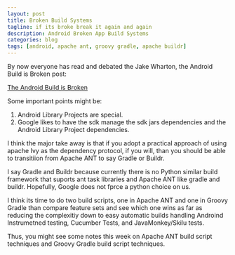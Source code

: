 ```yaml
---
layout: post
title: Broken Build Systems
tagline: if its broke break it again and again
description: Android Broken App Build Systems
categories: blog
tags: [android, apache ant, groovy gradle, apache buildr]
---
```


By now everyone has read and debated the Jake Wharton, the Android Build is Broken post:

[The Android Build is Broken](http://jakewharton.com/the-android-build-system-is-broken/)

Some important points might be:

1. Android Library Projects are special.
2. Google likes to have the sdk manage the sdk jars dependencies and 
   the Android Library Project dependencies.

I think the major take away is that if you adopt a practical approach of using apache Ivy
as the dependency protocol, if you will, than you should be able to transitiion from 
Apache ANT to say Gradle or Buildr.

I say Gradle and Buildr because currently there is no Python similar build framework that 
suports ant task libraries and Apache ANT like gradle and buildr. Hopefully, Google does not
 fprce a python choice on us.

I think its time to do two build scripts, one in Apache ANT and one in Groovy Gradle 
than compare feature sets and see which one wins as far as reducing the 
complexitiy down to easy automatic builds handling Androind Instrumetned testing, Cucumber Tests, and 
JavaMonkey/Skilu tests.

Thus, you might see some notes this week on Apache ANT build script techniques and Groovy 
Gradle build script techniques.


